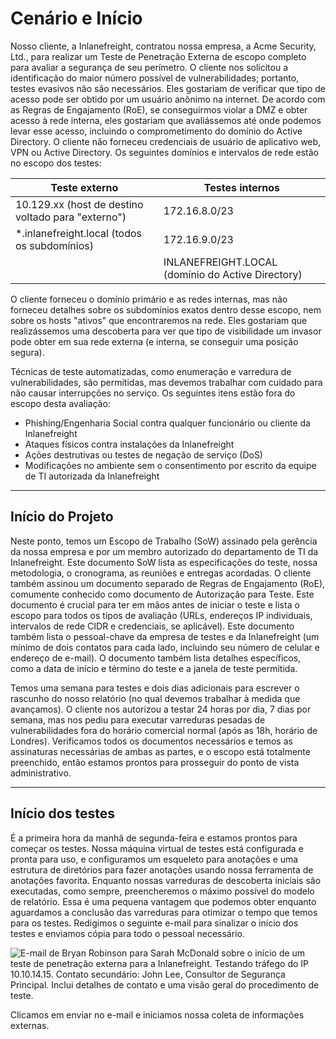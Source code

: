 # Cenário e Início


Nosso cliente, a Inlanefreight, contratou nossa empresa, a Acme Security, Ltd., para realizar um Teste de Penetração Externa de escopo completo para avaliar a segurança de seu perímetro. O cliente nos solicitou a identificação do maior número possível de vulnerabilidades; portanto, testes evasivos não são necessários. Eles gostariam de verificar que tipo de acesso pode ser obtido por um usuário anônimo na internet. De acordo com as Regras de Engajamento (RoE), se conseguirmos violar a DMZ e obter acesso à rede interna, eles gostariam que avaliássemos até onde podemos levar esse acesso, incluindo o comprometimento do domínio do Active Directory. O cliente não forneceu credenciais de usuário de aplicativo web, VPN ou Active Directory. Os seguintes domínios e intervalos de rede estão no escopo dos testes:

|**Teste externo**|**Testes internos**|
|---|---|
|10.129.xx (host de destino voltado para "externo")|172.16.8.0/23|
|*.inlanefreight.local (todos os subdomínios)|172.16.9.0/23|
||INLANEFREIGHT.LOCAL (domínio do Active Directory)|

O cliente forneceu o domínio primário e as redes internas, mas não forneceu detalhes sobre os subdomínios exatos dentro desse escopo, nem sobre os hosts "ativos" que encontraremos na rede. Eles gostariam que realizássemos uma descoberta para ver que tipo de visibilidade um invasor pode obter em sua rede externa (e interna, se conseguir uma posição segura).

Técnicas de teste automatizadas, como enumeração e varredura de vulnerabilidades, são permitidas, mas devemos trabalhar com cuidado para não causar interrupções no serviço. Os seguintes itens estão fora do escopo desta avaliação:

- Phishing/Engenharia Social contra qualquer funcionário ou cliente da Inlanefreight
- Ataques físicos contra instalações da Inlanefreight
- Ações destrutivas ou testes de negação de serviço (DoS)
- Modificações no ambiente sem o consentimento por escrito da equipe de TI autorizada da Inlanefreight

---

## Início do Projeto

Neste ponto, temos um Escopo de Trabalho (SoW) assinado pela gerência da nossa empresa e por um membro autorizado do departamento de TI da Inlanefreight. Este documento SoW lista as especificações do teste, nossa metodologia, o cronograma, as reuniões e entregas acordadas. O cliente também assinou um documento separado de Regras de Engajamento (RoE), comumente conhecido como documento de Autorização para Teste. Este documento é crucial para ter em mãos antes de iniciar o teste e lista o escopo para todos os tipos de avaliação (URLs, endereços IP individuais, intervalos de rede CIDR e credenciais, se aplicável). Este documento também lista o pessoal-chave da empresa de testes e da Inlanefreight (um mínimo de dois contatos para cada lado, incluindo seu número de celular e endereço de e-mail). O documento também lista detalhes específicos, como a data de início e término do teste e a janela de teste permitida.

Temos uma semana para testes e dois dias adicionais para escrever o rascunho do nosso relatório (no qual devemos trabalhar à medida que avançamos). O cliente nos autorizou a testar 24 horas por dia, 7 dias por semana, mas nos pediu para executar varreduras pesadas de vulnerabilidades fora do horário comercial normal (após as 18h, horário de Londres). Verificamos todos os documentos necessários e temos as assinaturas necessárias de ambas as partes, e o escopo está totalmente preenchido, então estamos prontos para prosseguir do ponto de vista administrativo.

---

## Início dos testes

É a primeira hora da manhã de segunda-feira e estamos prontos para começar os testes. Nossa máquina virtual de testes está configurada e pronta para uso, e configuramos um esqueleto para anotações e uma estrutura de diretórios para fazer anotações usando nossa ferramenta de anotações favorita. Enquanto nossas varreduras de descoberta iniciais são executadas, como sempre, preencheremos o máximo possível do modelo de relatório. Essa é uma pequena vantagem que podemos obter enquanto aguardamos a conclusão das varreduras para otimizar o tempo que temos para os testes. Redigimos o seguinte e-mail para sinalizar o início dos testes e enviamos cópia para todo o pessoal necessário.

![E-mail de Bryan Robinson para Sarah McDonald sobre o início de um teste de penetração externa para a Inlanefreight. Testando tráfego do IP 10.10.14.15. Contato secundário: John Lee, Consultor de Segurança Principal. Inclui detalhes de contato e uma visão geral do procedimento de teste.](https://academy.hackthebox.com/storage/modules/163/start_testing.png)

Clicamos em enviar no e-mail e iniciamos nossa coleta de informações externas.
